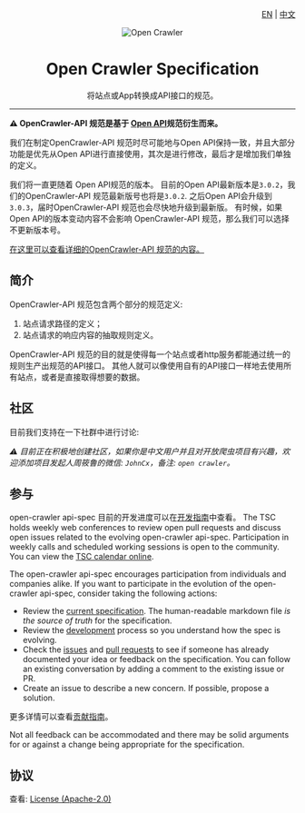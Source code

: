 <div align="right">

[EN](/README.md) | [中文](/docs/README_ZH.md)

</div>

<div align="center">

![Open Crawler](https://avatars0.githubusercontent.com/u/44334826?s=200&v=4)

# Open Crawler Specification

将站点或App转换成API接口的规范。

</div>

---

**:warning: OpenCrawler-API 规范是基于 [Open API](https://github.com/OAI/OpenAPI-Specification)规范衍生而来。**

我们在制定OpenCrawler-API 规范时尽可能地与Open API保持一致，并且大部分功能是优先从Open API进行直接使用，其次是进行修改，最后才是增加我们单独的定义。

我们将一直更随着 Open API规范的版本。 目前的Open API最新版本是`3.0.2`，我们的OpenCrawler-API 规范最新版号也将是`3.0.2`. 之后Open API会升级到`3.0.3`，届时OpenCrawler-API 规范也会尽快地升级到最新版。 有时候，如果Open API的版本变动内容不会影响 OpenCrawler-API 规范，那么我们可以选择不更新版本号。

[在这里可以查看详细的OpenCrawler-API 规范的内容。](/versions/3.0.2.md)

## 简介

OpenCrawler-API 规范包含两个部分的规范定义:
1. 站点请求路径的定义；
2. 站点请求的响应内容的抽取规则定义。

OpenCrawler-API 规范的目的就是使得每一个站点或者http服务都能通过统一的规则生产出规范的API接口。 其他人就可以像使用自有的API接口一样地去使用所有站点，或者是直接取得想要的数据。

## 社区

目前我们支持在一下社群中进行讨论:

*:warning: 目前正在积极地创建社区，如果你是中文用户并且对开放爬虫项目有兴趣，欢迎添加项目发起人周筱鲁的微信: `JohnCx`，备注: `open crawler`。*

## 参与

open-crawler api-spec 目前的开发进度可以在[开发指南](DEVELOPMENT.md)中查看。
The TSC holds weekly web conferences to review open pull requests and discuss open issues related to the evolving open-crawler api-spec. Participation in weekly calls and scheduled working sessions is open to the community. You can view the [TSC calendar online](https://opencrawler.groups.io/g/tsc/calendar).

The open-crawler api-spec encourages participation from individuals and companies alike. If you want to participate in the evolution of the open-crawler api-spec, consider taking the following actions:

* Review the [current specification](versions/3.0.2.md). The human-readable markdown file _is the source of truth_ for the specification.
* Review the [development](DEVELOPMENT.md) process so you understand how the spec is evolving.
* Check the [issues](https://github.com/opencrawler/api-spec/issues) and [pull requests](https://github.com/opencrawler/api-spec/pulls) to see if someone has already documented your idea or feedback on the specification. You can follow an existing conversation by adding a comment to the existing issue or PR.
* Create an issue to describe a new concern. If possible, propose a solution.

更多详情可以查看[贡献指南](.github/CONTRIBUTING.md)。

Not all feedback can be accommodated and there may be solid arguments for or against a change being appropriate for the specification.

## 协议

查看: [License (Apache-2.0)](https://github.com/opencrawl/api-spec/blob/master/LICENSE)